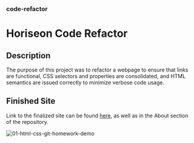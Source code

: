 ### code-refactor

# Horiseon Code Refactor

## Description
The purpose of this project was to refactor a webpage to ensure that links are functional, CSS selectors and properties are consolidated, and HTML semantics are issued correctly to minimize verbose code usage.

## Finished Site

Link to the finalized site can be found [here](https://xndrbrgs.github.io/code-refactor/), as well as in the About section of the repository.

![01-html-css-git-homework-demo](https://user-images.githubusercontent.com/94647436/146262996-5ebe108c-4ff3-4491-b471-24472c4f70b2.png)


